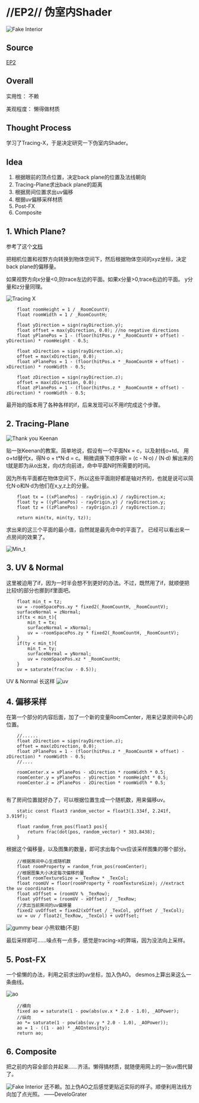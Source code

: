 # //EP2// 伪室内Shader
![Fake Interior](./Blog/EP2/interior.gif)
## Source
[EP2](https://github.com/Alligrater/Shader-Practice/tree/main/Assets/EPS/EP2)
## Overall
实用性： 不赖

美观程度： 懒得做材质

## Thought Process

学习了Tracing-X，于是决定研究一下伪室内Shader。

## Idea
1. 根据眼前的顶点位置，决定back plane的位置及法线朝向
2. Tracing-Plane求出back plane的距离
3. 根据房间位置求出uv偏移
4. 根据uv偏移采样材质
5. Post-FX
6. Composite

## 1. Which Plane?

参考了这个[文档](https://www.proun-game.com/Oogst3D/CODING/InteriorMapping/InteriorMapping.pdf)

把相机位置和视野方向转换到物体空间下，然后根据物体空间的xyz坐标，决定back plane的偏移量。

如果视野方向x分量<0,则trace左边的平面。如果x分量>0,trace右边的平面。
y分量和z分量同理。

![Tracing X](./Blog/EP2/trace-plane.png)


```
	float roomHeight = 1 / _RoomCountV;
	float roomWidth = 1 / _RoomCountH;

	float yDirection = sign(rayDirection.y);
	float offset = max(yDirection, 0.0); //no negative directions
	float yPlanePos = 1 - (floor(hitPos.y * _RoomCountV + offset) - yDirection) * roomHeight - 0.5;

	float xDirection = sign(rayDirection.x);
	offset = max(xDirection, 0.0);
	float xPlanePos = 1 - (floor(hitPos.x * _RoomCountH + offset) - xDirection) * roomWidth - 0.5;

	float zDirection = sign(rayDirection.z);
	offset = max(zDirection, 0.0);
	float zPlanePos = 1 - (floor(hitPos.z * _RoomCountH + offset) - zDirection) * roomWidth - 0.5;

```

最开始的版本用了各种各样的if，后来发现可以不用if完成这个步骤。

## 2. Tracing-Plane
![Thank you Keenan](./Blog/EP2/slide21.jpg)

贴一张Keenan的教案。简单地说，假设有一个平面Nx = c，以及射线o+td。
用o+td替代x，得N·o + t*N·d = c。稍微调换下顺序得t = (c - N·o) / (N·d)
解出来的t就是即为从o出发，向d方向前进，命中平面N时所需要的时间。

因为所有平面都在物体空间下，所以这些平面刚好都是轴对齐的，也就是说可以简化N·o和N·d为他们在x,y,z上的分量。

```
	float tx = ((xPlanePos) - rayOrigin.x) / rayDirection.x;
	float ty = ((yPlanePos) - rayOrigin.y) / rayDirection.y;
	float tz = ((zPlanePos) - rayOrigin.z) / rayDirection.z;

	return min(tx, min(ty, tz));

```
求出来的这三个平面的最小值，自然就是最先命中的平面了。
已经可以看出来一点房间的效果了。

![Min_t](./Blog/EP2/hit_t.png)

## 3. UV & Normal

这里被迫用了if，因为一时半会想不到更好的办法。不过，既然用了if，就顺便把比较t的部分也挪到if里面吧。

```
	float min_t = tz;
	uv = -roomSpacePos.xy * fixed2(_RoomCountH, _RoomCountV);
	surfaceNormal = zNormal;
	if(tx < min_t){
		min_t = tx;
		surfaceNormal = xNormal;
		uv = -roomSpacePos.zy * fixed2(_RoomCountH, _RoomCountV);
	}
	if(ty < min_t){
		min_t = ty;
		surfaceNormal = yNormal;
		uv = roomSpacePos.xz * _RoomCountH;
	}
	uv = saturate(frac(uv - 0.5));

```
UV & Normal 长这样
![uv](./Blog/EP2/uvnormal.png)

## 4. 偏移采样
在第一个部分的内容后面，加了一个新的变量RoomCenter，用来记录房间中心的位置。

```
	//......
	float zDirection = sign(rayDirection.z);
	offset = max(zDirection, 0.0);
	float zPlanePos = 1 - (floor(hitPos.z * _RoomCountH + offset) - zDirection) * roomWidth - 0.5;
	//....

	roomCenter.x = xPlanePos - xDirection * roomWidth * 0.5;
	roomCenter.y = yPlanePos - yDirection * roomHeight * 0.5;
	roomCenter.z = zPlanePos - zDirection * roomWidth * 0.5;
	
```

有了房间位置就好办了，可以根据位置生成一个随机数，用来偏移uv。
```
	static const float3 random_vector = float3(1.334f, 2.241f, 3.919f);

	float random_from_pos(float3 pos){
		return frac(dot(pos, random_vector) * 383.8438);
	}
```

根据这个偏移量，以及图集的数量，即可求出每个uv应该采样图集的哪个部分。

```
	//根据房间中心生成随机数
	float roomProperty = random_from_pos(roomCenter);
	//根据图集大小决定每次偏移的量
	float roomTextureSize = _TexRow * _TexCol;
	float roomUV = floor(roomProperty * roomTextureSize); //extract the uv coordinates
	float xOffset = (roomUV % _TexRow);
	float yOffset = (roomUV - xOffset) / _TexRow;
	//求出当前房间的uv偏移量
	fixed2 uvOffset = fixed2(xOffset / _TexCol, yOffset / _TexCol);
	uv = uv / float2(_TexRow, _TexCol) + uvOffset;

```

![gummy bear](./Blog/EP2/offsetteduv.png)
小熊软糖(不是)

最后采样即可……噪点有一点多，感觉是tracing-x的弊端，因为没法向上采样。

## 5. Post-FX
一个偷懒的办法，利用之前求出的uv坐标，加入伪AO。
desmos上算出来这么一条曲线。

![ao](./Blog/EP2/ao.png)
```
	//横向
	fixed ao = saturate(1 - pow(abs(uv.x * 2.0 - 1.0), _AOPower);
	//纵向
	ao *= saturate(1 - pow(abs(uv.y * 2.0 - 1.0), _AOPower));
	ao = 1 - ((1 - ao) * _AOIntensity);
	return ao;
```
## 6. Composite
把之前的内容全部合并起来……齐活。懒得搞材质，就随便用网上的一张uv图代替了。

![Fake Interior](./Blog/EP2/interior.gif)
还不赖。加上伪AO之后感觉更贴近实际的样子。顺便利用法线方向加了点光照。
——DeveloGrater
